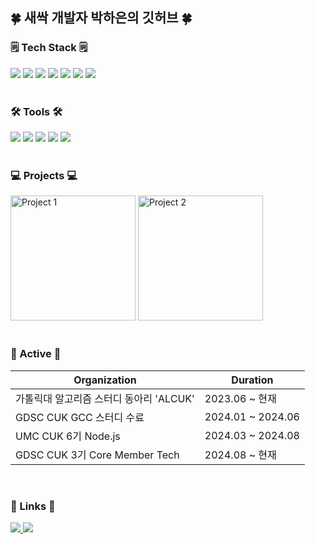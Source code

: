<!-- [![Hits](https://hits.seeyoufarm.com/api/count/incr/badge.svg?url=https%3A%2F%2Fgithub.com%2Fzzsza)](https://hits.seeyoufarm.com) -->

<h2>🍀 새싹 개발자 박하은의 깃허브 🍀</h2>

<h3>🗒️ Tech Stack 🗒️</h3>
<div>
  <img src="https://img.shields.io/badge/C++-00599C?style=for-the-badge&logo=C%2B%2B&logoColor=white" />
  <img src="https://img.shields.io/badge/C-A8B9CC?style=for-the-badge&logo=C&logoColor=white" />
  <img src="https://img.shields.io/badge/JavaScript-F7DF1E?style=for-the-badge&logo=javascript&logoColor=black" />
  <img src="https://img.shields.io/badge/HTML5-E34F26?style=for-the-badge&logo=html5&logoColor=white" />
  <img src="https://img.shields.io/badge/CSS3-1572B6?style=for-the-badge&logo=css3&logoColor=white" />
  <img src="https://img.shields.io/badge/Node.JS-5FA04E?style=for-the-badge&logo=node.js&logoColor=white" />
  <img src="https://img.shields.io/badge/MySql-4479A1?style=for-the-badge&logo=mysql&logoColor=white" />
</div>

<br>

<h3>🛠 Tools 🛠</h3>
<div>
  <img src="https://img.shields.io/badge/git-F05033?style=for-the-badge&logo=git&logoColor=white" />
  <img src="https://img.shields.io/badge/github-181717?style=for-the-badge&logo=github&logoColor=white" />
  <img src="https://img.shields.io/badge/Notion-F3F3F3?style=for-the-badge&logo=notion&logoColor=black" />
  <img src="https://img.shields.io/badge/VSCode-2C2C32?style=for-the-badge&logo=visual-studio-code&logoColor=22ABF3" />
  <img src="https://img.shields.io/badge/Jupyter-F37726?style=for-the-badge&logo=jupyter&logoColor=white" />
</div>

<br>

<h3>💻 Projects 💻</h3>
<div>
  <img src="https://github.com/user-attachments/assets/eaa91c90-a436-4130-9002-ff3630e81653" width="200px" alt="Project 1" />
  <img src="https://github.com/user-attachments/assets/053d17d0-aae6-4ac8-8669-e4616c70f11d" width="200px" alt="Project 2" />
</div>

<br>

<h3>📓 Active 📓</h3>
<table>
  <thead>
    <tr>
      <th>Organization</th>
      <th>Duration</th>
    </tr>
  </thead>
  <tbody>
    <tr>
      <td>가톨릭대 알고리즘 스터디 동아리 'ALCUK'</td>
      <td>2023.06 ~ 현재</td>
    </tr>
    <tr>
      <td>GDSC CUK GCC 스터디 수료</td>
      <td>2024.01 ~ 2024.06</td>
    </tr>
    <tr>
      <td>UMC CUK 6기 Node.js</td>
      <td>2024.03 ~ 2024.08</td>
    </tr>
    <tr>
      <td>GDSC CUK 3기 Core Member Tech</td>
      <td>2024.08 ~ 현재</td>
    </tr>
  </tbody>
</table>

<br>

<h3>🔗 Links 🔗</h3>
<div>
  <a href="https://mint10.tistory.com/">
    <img src="https://img.shields.io/badge/Tistory-000000?style=for-the-badge&logo=tistory&logoColor=white" />
  </a>
  <a href="mailto:haeun9634@naver.com">
    <img src="https://img.shields.io/badge/Email-03C75A?style=for-the-badge&logo=gmail&logoColor=white" />
  </a>
</div>


<!--*haeun9634/haeun9634** is a ✨ _special_ ✨ repository because its `README.md` (this file) appears on your GitHub profile.

Here are some ideas to get you started:

- 🔭 I’m currently working on ...
- 🌱 I’m currently learning ...
- 👯 I’m looking to collaborate on ...
- 🤔 I’m looking for help with ...
- 💬 Ask me about ...
- 📫 How to reach me: ...
- 😄 Pronouns: ...
- ⚡ Fun fact: ...

![Top Langs](https://github-readme-stats.vercel.app/api/top-langs/?username=haeun9634&layout=compact)
[![Anurag's GitHub stats](https://github-readme-stats.vercel.app/api?username=haeun9634&show_icons=true&theme=radical)]
-->
